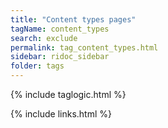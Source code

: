 ```yaml
---
title: "Content types pages"
tagName: content_types
search: exclude
permalink: tag_content_types.html
sidebar: ridoc_sidebar
folder: tags
---
```

{% include taglogic.html %}

{% include links.html %}
